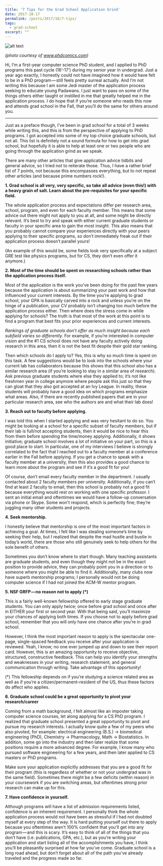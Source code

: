 ```yaml
---
title: '7 Tips for the Grad School Application Grind'
date: 2017-10-17
permalink: /posts/2017/10/7-tips/
tags:
  - grad-school
excerpt: ""
---
```


![alt text](https://cdn-images-1.medium.com/max/1280/1*Ud25dZve4r1cSRXKcH3ShQ.png)

_(photo courtesy of www.phdcomics.com)_


Hi, I’m a first-year computer science PhD student, and I applied to PhD programs this past cycle (16’-17’) during my senior year in undergrad. Just a year ago exactly, I honestly could not have imagined how it would have felt to be in a PhD program — still feels pretty surreal actually. And I’m not writing this because I am some Jedi master of the application process seeking to educate young Padawans. I just want to pass on some of the things others either taught or instilled in me that greatly helped me in the application process. I do hope that if you’re someone who reads this now and attends grad school in the Fall, that you’ll do the same for others around you.

---

Just as a preface though, I’ve been in grad school for a total of 3 weeks while writing this, and this is from the perspective of applying to PhD programs. I got accepted into some of my top choice graduate schools, but not all. This list is definitely not a sound formula for how to get into grad school, but hopefully it is able to help at least one or two people who are going through the application grind as we speak.

There are many other articles that give application advice tidbits and general advice, so I tried not to reiterate those. Thus, I have a rather brief list of 7 points, not because this encompasses everything, but to not repeat other articles (and because prime numbers rock!).

**1. Grad school is all very, very specific, so take all advice (even this!) with a heavy grain of salt. Learn about the pre-requisites for your specific field.**

The whole application process and expectations differ per research area, school, program, and even for each faculty member. This means that some advice out there might not apply to you at all, and some might be directly relevant. It’s best to try and speak with either current graduate students or faculty in your specific area to gain the most insight. This also means that you probably cannot compare your experiences directly with your peers applying to their specific programs, so don’t immediately freak out if their application process doesn’t parallel yours!

(An example of this would be, some fields look very specifically at a subject GRE test like physics programs, but for CS, they don’t even offer it anymore.)


**2. Most of the time should be spent on researching schools rather than the application process itself.**

Most of the application is the work you’ve been doing for the past few years because the application is about summarizing your past work and how that influenced your current interests. By the time you’re applying to grad school, your GPA is basically carved into a rock and unless you’re on the hinge of a publication, your CV probably isn’t changing too much before the application process either. Then where does the stress come in while applying for schools? The truth is that most of the work at this point is to find a program that best fits your prior experiences and current interests.


*Rankings of graduate schools don’t offer as much insight because each subfield varies so differently.* For example, if you’re interested in computer vision and the #1 CS school does not have any faculty actively doing research in this area, then it is not the best fit despite their gold star ranking.

Then which schools do I apply to? Yes, this is why so much time is spent on this task. A few suggestions would be to look into the schools where your current lab has collaborators because this shows that this school also has a similar research area (if you’re looking to stay in a similar area of research). Ask previous graduate students where else they applied to; it’s not like freshmen year in college anymore where people ask this just so that they can gloat that they also got accepted at an Ivy League. In reality, these students will probably have a good idea on which programs emphasize what areas. Also, if there are recently published papers that are in your particular research area, see who the authors are and what their lab does!

**3. Reach out to faculty before applying.**

I was told this when I started applying and was very hesitant to do so. You might be looking at a school for a specific subset of faculty members, but if their lab is full/not accepting students, then it would be nice to hear this from them before spending the time/money applying. Additionally, it shows initiative; graduate school involves a lot of initiative on your part, so this is a good place to start. In particular, one of my interviews I believe is strongly correlated to the fact that I reached out to a faculty member at a conference earlier in the Fall before applying. If you get a chance to speak with a faculty member at a university, then this also provides a good chance to learn more about the program and see if it’s a good fit for you!

Of course, don’t email every faculty member in the department. I usually contacted about 2 faculty members per university. Additionally, if you can’t find at least 2 faculty to email, then this school is probably not a good fit because everything would rest on working with one specific professor. I sent an initial email and oftentimes we would have a follow-up conversation via phone or Skype. Some won’t respond, which is perfectly fine; they’re juggling many other students and projects.

**4. Seek mentorship.**

I honestly believe that mentorship is one of the most important factors in achieving a goal. At times, I felt like I was stealing someone’s time by seeking their help, but I realized that despite the mad hustle and bustle in today’s world, there are those who still genuinely seek to help others for the sole benefit of others.

Sometimes you don’t know where to start though. Many teaching assistants are graduate students, and even though they might not be in the exact position to provide advice, they can probably point you in a direction or to someone where you might be able to find it. Additionally, many clubs now have superb mentorship programs; I personally would not be doing computer science if I had not joined the ACM-W mentor program.

**5. NSF GRFP — no reason not to apply (*)**

This is a fairly well-known fellowship offered to early stage graduate students. You can only apply twice; once before grad school and once after in EITHER your first or second year. With that being said, you’ll maximize your chances of applying both times. If you choose not to apply before grad school, remember that you will only have one chance after you’re in grad school.

However, I think the most important reason to apply is the spectacular one-page, single-spaced feedback you receive after your application is reviewed. Yeah, I know; no one ever jumped up and down to see their report card. However, this is an amazing opportunity to receive objective, structured, constructive feedback. This can help you identify your strengths and weaknesses in your writing, research statement, and general communication through writing. Take advantage of this opportunity!

(*) This fellowship depends on if you’re studying a science related area as well as if you’re a citizen/permanent-resident of the US, thus these factors do affect who applies.

**6. Graduate school could be a great opportunity to pivot your research/career** 

Coming from a math background, I felt almost like an imposter taking computer science courses, let along applying for a CS PhD program. I realized that graduate school presented a great opportunity to pivot and pursue my research interests. I actually know quite a few of my peers who also pivoted, for example: electrical engineering (B.S.) → biomedical engineering (PhD), Chemistry → Pharmacology, Math → Biostatistics. In addition, some go into the industry and then later realize that some positions require a more advanced degree. For example, I know many who pursued software engineering for a few years, and then later applied to CS masters or PhD programs.

Make sure your application explicitly addresses that you are a good fit for their program (this is regardless of whether or not your undergrad was in the same field). Sometimes there might be a few deficits (within reason) in your coursework if you are switching areas, but oftentimes strong prior research can make up for this.

**7. Have confidence in yourself.**

Although programs will have a list of admission requirements listed, confidence is an inherent requirement. I personally think the whole application process would not have been as stressful if I had not doubted myself at every step of the way. It is hard putting yourself out there to apply because you oftentimes aren’t 100% confident that you’ll get into any program — and this is scary. It’s easy to think of all of the things that you don’t have (i.e. publications, GPA, etc.), but as you’re writing your application and start listing all of the accomplishments you have, I think you’ll be pleasantly surprised at how far you’ve come. Graduate school is a long road ahead, but don’t forget about all of the path you’ve already traveled and the progress made so far.
